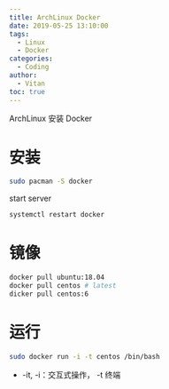 ```yaml
---
title: ArchLinux Docker
date: 2019-05-25 13:10:00
tags:
  - Linux
  - Docker
categories:
  - Coding
author:
  - Vitan
toc: true
---
```

ArchLinux 安装 Docker
<!--more-->
# 安装
```bash
sudo pacman -S docker
```

start server
```bash
systemctl restart docker 
```

# 镜像
```bash
docker pull ubuntu:18.04
docker pull centos # latest
dicker pull centos:6
```

# 运行
```bash
sudo docker run -i -t centos /bin/bash
```
- -it, -i：交互式操作， -t 终端
